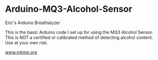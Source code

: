 # Arduino-MQ3-Alcohol-Sensor
Eric's Arduino Breathalyzer

This is the basic Arduino code I set up for using the MQ3 Alcohol Sensor.  
This is NOT a certified or calibrated method of detecting alcohol content. Use at your own risk.

www.mkme.org
